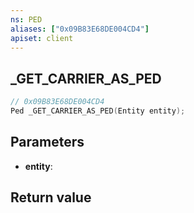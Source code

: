 ```yaml
---
ns: PED
aliases: ["0x09B83E68DE004CD4"]
apiset: client
---
```

## _GET_CARRIER_AS_PED

```c
// 0x09B83E68DE004CD4
Ped _GET_CARRIER_AS_PED(Entity entity);
```


## Parameters
* **entity**:

## Return value

